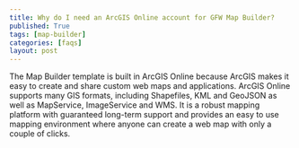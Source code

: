 ```yaml
---
title: Why do I need an ArcGIS Online account for GFW Map Builder?
published: True
tags: [map-builder]
categories: [faqs]
layout: post
---
```


<div class="content">
	<p>The Map Builder template is built in ArcGIS Online because ArcGIS makes it easy to create and share custom web maps and applications. ArcGIS Online supports many GIS formats, including Shapefiles, KML and GeoJSON as well as MapService, ImageService and WMS. It is a robust mapping platform with guaranteed long-term support and provides an easy to use mapping environment where anyone can create a web map with only a couple of clicks.</p>
</div>
